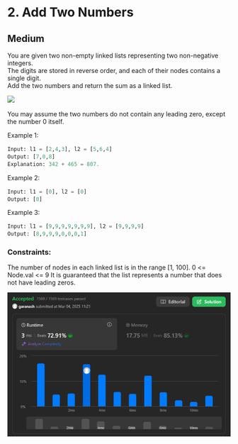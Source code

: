 # 2. Add Two Numbers
## Medium

You are given two non-empty linked lists representing two non-negative integers.  
The digits are stored in reverse order, and each of their nodes contains a single digit.  
Add the two numbers and return the sum as a linked list.


<img src="https://assets.leetcode.com/uploads/2020/10/02/addtwonumber1.jpg">


You may assume the two numbers do not contain any leading zero, except the number 0 itself.

Example 1:
```python
Input: l1 = [2,4,3], l2 = [5,6,4]
Output: [7,0,8]
Explanation: 342 + 465 = 807.
```
Example 2:
```python
Input: l1 = [0], l2 = [0]
Output: [0]
```


Example 3:
```python
Input: l1 = [9,9,9,9,9,9,9], l2 = [9,9,9,9]
Output: [8,9,9,9,0,0,0,1]
 ```

### Constraints:

The number of nodes in each linked list is in the range [1, 100].
0 <= Node.val <= 9
It is guaranteed that the list represents a number that does not have leading zeros.

![img.png](result_img/img2.png)
